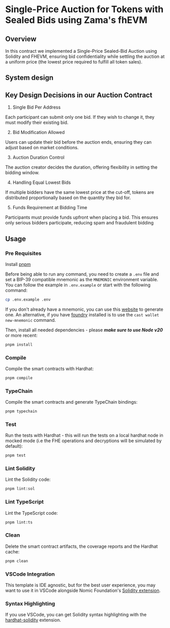 # Single-Price Auction for Tokens with Sealed Bids using Zama's fhEVM 


## Overview
In this contract we implemented a Single-Price Sealed-Bid Auction using Solidity and FHEVM, ensuring bid confidentiality while settling the auction at a uniform price (the lowest price required to fulfill all token sales). 

## System design

## Key Design Decisions in our Auction Contract 

1. Single Bid Per Address

Each participant can submit only one bid. If they wish to change it, they must modify their existing bid.

2. Bid Modification Allowed

Users can update their bid before the auction ends, ensuring they can adjust based on market conditions.

3. Auction Duration Control

The auction creator decides the duration, offering flexibility in setting the bidding window.

4. Handling Equal Lowest Bids

If multiple bidders have the same lowest price at the cut-off, tokens are distributed proportionally based on the quantity they bid for.

5. Funds Requirement at Bidding Time

Participants must provide funds upfront when placing a bid. This ensures only serious bidders participate, reducing spam and fraudulent bidding



## Usage

### Pre Requisites

Install [pnpm](https://pnpm.io/installation)

Before being able to run any command, you need to create a `.env` file and set a BIP-39 compatible mnemonic as the `MNEMONIC`
environment variable. You can follow the example in `.env.example` or start with the following command:

```sh
cp .env.example .env
```

If you don't already have a mnemonic, you can use this [website](https://iancoleman.io/bip39/) to generate one. An alternative, if you have [foundry](https://book.getfoundry.sh/getting-started/installation) installed is to use the `cast wallet new-mnemonic` command.

Then, install all needed dependencies - please **_make sure to use Node v20_** or more recent:

```sh
pnpm install
```

### Compile

Compile the smart contracts with Hardhat:

```sh
pnpm compile
```

### TypeChain

Compile the smart contracts and generate TypeChain bindings:

```sh
pnpm typechain
```

### Test

Run the tests with Hardhat - this will run the tests on a local hardhat node in mocked mode (i.e the FHE operations and decryptions will be simulated by default):

```sh
pnpm test
```

### Lint Solidity

Lint the Solidity code:

```sh
pnpm lint:sol
```

### Lint TypeScript

Lint the TypeScript code:

```sh
pnpm lint:ts
```


### Clean

Delete the smart contract artifacts, the coverage reports and the Hardhat cache:

```sh
pnpm clean
```

### VSCode Integration

This template is IDE agnostic, but for the best user experience, you may want to use it in VSCode alongside Nomic
Foundation's [Solidity extension](https://marketplace.visualstudio.com/items?itemName=NomicFoundation.hardhat-solidity).



### Syntax Highlighting

If you use VSCode, you can get Solidity syntax highlighting with the
[hardhat-solidity](https://marketplace.visualstudio.com/items?itemName=NomicFoundation.hardhat-solidity) extension.
